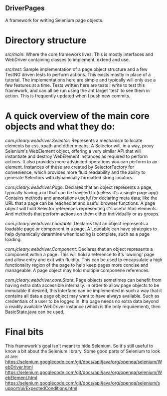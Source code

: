 ## DriverPages

A framework for writing Selenium page objects.


# Directory structure

*src/main*: Where the core framework lives.  This is mostly interfaces and WebDriver containing classes to implement,
extend and use.

*src/test*: Sample implementation of a page object structure and a few TestNG driven tests to perform actions.  This
exists mostly in place of a tutorial.  The implementations here are simple and typically will only use a few features
at a time.  Tests written here are tests I write to test this framework, and can all be run using the ant target 'test'
to see them in action.  This is frequently updated when I push new commits.


# A quick overview of the main core objects and what they do:

*com.jcleary.webdriver.Selector*: Represents a mechanism to locate elements by css, xpath and other means.  A Selector
will, in a way, proxy Selenium's WebElement object, offering a very similar API that will instantiate and destroy
WebElement instances as required to perform actions.  It also provides more advanced operations you can
perform to an element.  Instances of these are created by SelectorFactory for convenience, which provides more fluid
readability and the ability to generate Selectors with dynamically formatted string locators.

*com.jcleary.webdriver.Page*: Declares that an object represents a page, typically having a url that can be traveled
to (unless it's a single page app). Contains methods and annotations useful for declaring meta data; like the URL
that a page can be reached at and useful browser functions.  A page object will hold Selector references representing
it's useful html elements.  And methods that perform actions on them either individually or as groups.

*com.jcleary.webdriver.Loadable*: Declares that an object represents a loadable page or component in a page.  A Loadable
can have strategies to help dynamically determine when loading is complete, such as a page loading.

*com.jcleary.webdriver.Component*: Declares that an object represents a component within a page.  This will hold a
reference to it's 'owning' page and allow entry and exit with fluidity.  This can be used to encapsulate a high
functionality region of the page to help keep pages more concise and manageable.  A page object may hold multiple
componene references.

*com.jcleary.webdriver.core.State*: Page objects sometimes can benefit from having extra data accessible internally.
In order to allow page objects to be immutable if desired, this interface can be implemented in such a way that it
contains all data a page object may want to have always available.  Such as credentials of a user to be logged in.
If a page needs no extra data beyond a readily available WebDriver instance (which is the only requirement), then
BasicState.java can be used.

# Final bits

This framework's goal isn't meant to hide Selenium.  So it's still useful to know a bit about the Selenium library.
Some good parts of Selenium to look at are:
https://selenium.googlecode.com/git/docs/api/java/org/openqa/selenium/WebDriver.html
https://selenium.googlecode.com/git/docs/api/java/org/openqa/selenium/WebElement.html
https://selenium.googlecode.com/git/docs/api/java/org/openqa/selenium/support/ui/ExpectedConditions.html

